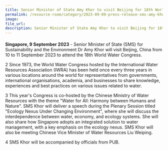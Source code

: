 ```yaml
---  
title: Senior Minister of State Amy Khor to visit Beijing for 18th World Water Congress  
permalink: /resource-room/category/2023-09-09-press-release-sms-amy-khor-to-attend-18th-world-water-congress/  
image:  
file_url:  
description: Senior Minister of State Amy Khor to visit Beijing for 18th World Water Congress  
---  
```


#### 

**Singapore, 9 September 2023** - Senior Minister of State (SMS) for Sustainability and the Environment Dr Amy Khor will visit Beijing, China from 10 to 11 September 2023 to attend the 18th World Water Congress.

2 Since 1973, the World Water Congress hosted by the International Water Resources Association (IWRA) has been held once every three years in various locations around the world for representatives from governments, international organisations, academia, and businesses to share knowledge, experiences and best practices on various issues related to water.

3 This year's Congress is co-hosted by the Chinese Ministry of Water Resources with the theme "Water for All: Harmony between Humans and Nature". SMS Khor will deliver a speech during the Plenary Session titled "Ecology Nexus Under Changing Environment", where she will discuss the interdependence between water, economy, and ecology systems. She will also share how Singapore adopts an integrated solution to water management, with a key emphasis on the ecology nexus. SMS Khor will also be meeting Chinese Vice Minister of Water Resources Liu Weiping.

4 SMS Khor will be accompanied by officials from PUB.
